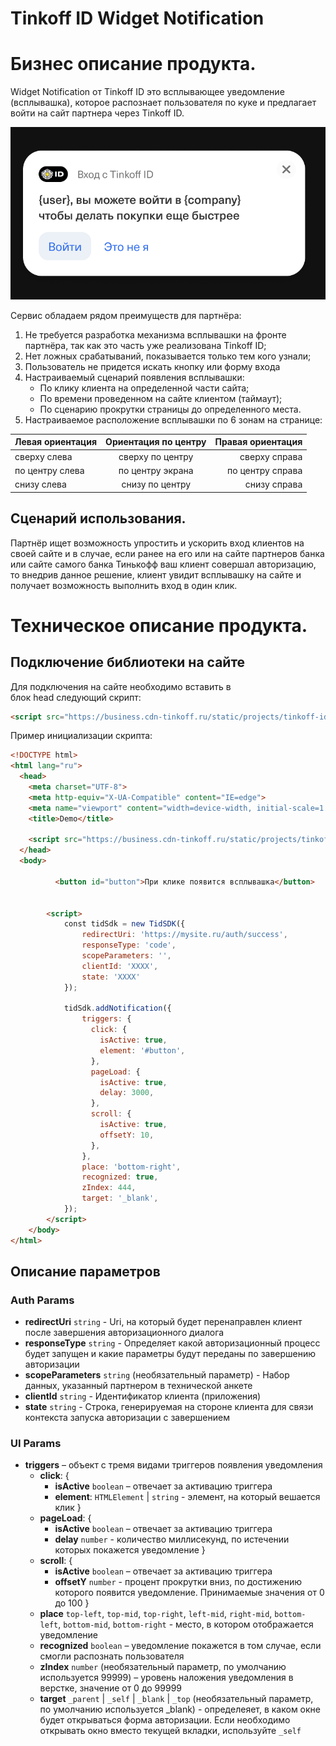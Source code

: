 # Tinkoff ID Widget Notification

# Бизнес описание продукта.
Widget Notification от Tinkoff ID это всплывающее уведомление (всплывашка), которое распознает пользователя по куке и предлагает войти на сайт партнера через Tinkoff ID.

![Результат](./img/notification.png)

Сервис обладаем рядом преимуществ для партнёра:

1. Не требуется разработка механизма всплывашки на фронте партнёра, так как это часть уже реализована Tinkoff ID;
2. Нет ложных срабатываний, показывается только тем кого узнали;
3. Пользователь не придется искать кнопку или форму входа
4. Настраиваемый сценарий появления всплывашки:
    * По клику клиента на определенной части сайта;
    * По времени проведенном на сайте клиентом (таймаут);
    * По сценарию прокрутки страницы до определенного места.
5. Настраиваемое расположение всплывашки по 6 зонам на странице:

| Левая ориентация  | Ориентация по центру  | Правая ориентация |
|:------------- |:----------------:|--------------:|
| сверху слева | сверху по центру | сверху справа |
| по центру слева       | по центру экрана | по центру справа  |
| снизу слева       | снизу по центру | снизу справа |


## Сценарий использования.
Партнёр ищет возможность упростить и ускорить вход клиентов на своей сайте и в случае, если ранее на его или на сайте партнеров банка или сайте самого банка Тинькофф ваш клиент совершал авторизацию, то внедрив данное решение, клиент увидит всплывашку на сайте и получает возможность выполнить вход в один клик.

# Техническое описание продукта.

## Подключение библиотеки на сайте
Для подключения на сайте необходимо вставить в блок head следующий скрипт:

```html
<script src="https://business.cdn-tinkoff.ru/static/projects/tinkoff-id/widget.js"></script>
```

Пример инициализации скрипта:
```html
<!DOCTYPE html>
<html lang="ru">
  <head>
    <meta charset="UTF-8">
    <meta http-equiv="X-UA-Compatible" content="IE=edge">
    <meta name="viewport" content="width=device-width, initial-scale=1.0">
    <title>Demo</title>
 
    <script src="https://business.cdn-tinkoff.ru/static/projects/tinkoff-id/widget.js"></script>
  </head>
  <body>

          <button id="button">При клике появится всплывашка</button>

 
        <script>
            const tidSdk = new TidSDK({
                redirectUri: 'https://mysite.ru/auth/success',
                responseType: 'code',
                scopeParameters: '',
                clientId: 'XXXX',
                state: 'XXXX'
            });
 
            tidSdk.addNotification({
                triggers: {
                  click: {
                    isActive: true,
                    element: '#button',
                  },
                  pageLoad: {
                    isActive: true,
                    delay: 3000,
                  }, 
                  scroll: {
                    isActive: true,
                    offsetY: 10,
                  },
                },
                place: 'bottom-right',
                recognized: true,
                zIndex: 444,
                target: '_blank',
            });
        </script>
    </body>
</html>
```

## Описание параметров
### Auth Params
  - **redirectUri** `string` - Uri, на который будет перенаправлен клиент после завершения авторизационного диалога
  - **responseType** `string` - Определяет какой авторизационный процесс будет запущен и какие параметры будут переданы по завершению авторизации
  - **scopeParameters** `string` (необязательный параметр) - Набор данных, указанный партнером в технической анкете
  - **clientId** `string` - Идентификатор клиента (приложения)
  - **state** `string` - Строка, генерируемая на стороне клиента для связи контекста запуска авторизации с завершением

### UI Params
- **triggers** – объект с тремя видами триггеров появления уведомления
  - **click**: {
    - **isActive** `boolean` – отвечает за активацию триггера
    - **element**: `HTMLElement` | `string` - элемент, на который вешается клик
  }
  - **pageLoad**: {
    - **isActive** `boolean` – отвечает за активацию триггера
    - **delay** `number` - количество миллисекунд, по истечении которых покажется уведомление
  }
  - **scroll**: {
    - **isActive** `boolean` – отвечает за активацию триггера
    - **offsetY** `number` - процент прокрутки вниз, по достижению которого появится уведомление. Принимаемые значения от 0 до 100
  }
  - **place** `top-left`, `top-mid`, `top-right`, `left-mid`, `right-mid`, `bottom-left`, `bottom-mid`, `bottom-right` - место, в котором отображается уведомление
  - **recognized** `boolean` – уведомление покажется в том случае, если смогли распознать пользователя
  - **zIndex** `number` (необязательный параметр, по умолчанию используется 99999) – уровень наложения уведомления в верстке, значение от 0 до 99999
  - **target** `_parent` | `_self` | `_blank` | `_top` (необязательный параметр, по умолчанию используется _blank) - определеяет, в каком окне будет открываться форма авторизации. Если необходимо открывать окно вместо текущей вкладки, используйте `_self`